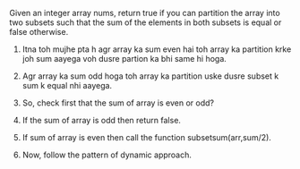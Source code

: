 Given an integer array nums, return true if you can partition the array into two subsets such that the sum of the elements in both subsets is equal or false otherwise.

<!-- Approach -->

1. Itna toh mujhe pta h agr array ka sum even hai toh array ka partition krke joh sum aayega voh dusre partion ka bhi same hi hoga.

2. Agr array ka sum odd hoga toh array ka partition uske dusre subset k sum k equal nhi aayega.

3. So, check first that the sum of array is even or odd?

4. If the sum of array is odd then return false.

5. If sum of array is even then call the function subsetsum(arr,sum/2).

6. Now, follow the pattern of dynamic approach.